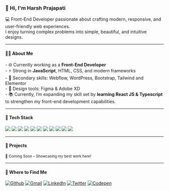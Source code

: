 <h3>👋 Hi, I'm Harsh Prajapati</h3>  

<p>💻 Front-End Developer passionate about crafting modern, responsive, and user-friendly web experiences.  <br/>
I enjoy turning complex problems into simple, beautiful, and intuitive designs.</p>  

---

<h4>👨‍💻 About Me</h4>  
<p>
- 🌐 Currently working as a <b>Front-End Developer</b><br/>
- ⚡ Strong in <b>JavaScript</b>, HTML, CSS, and modern frameworks  <br/>
- 🎯 Secondary skills: Webflow, WordPress, Bootstrap, Tailwind and Elementor  <br/>
- 🎨 Design tools: Figma & Adobe XD  <br/>
- 📚 Currently, I’m expanding my skill set by <b>learning React JS & Typescript</b> to strengthen my front-end development capabilities.
</p>

---

<h4>🚀 Tech Stack</h4>  

<p align="left">
  <img src="https://img.shields.io/badge/JavaScript-F7DF1E?style=for-the-badge&logo=javascript&logoColor=black" />
  <img src="https://img.shields.io/badge/React-61DAFB?style=for-the-badge&logo=react&logoColor=black" />
  <img src="https://img.shields.io/badge/HTML5-E34F26?style=for-the-badge&logo=html5&logoColor=white" />
  <img src="https://img.shields.io/badge/CSS3-1572B6?style=for-the-badge&logo=css3&logoColor=white" />
  <img src="https://img.shields.io/badge/Bootstrap-7952B3?style=for-the-badge&logo=bootstrap&logoColor=white" />
  <img src="https://img.shields.io/badge/Webflow-4353FF?style=for-the-badge&logo=webflow&logoColor=white" />
  <img src="https://img.shields.io/badge/WordPress-21759B?style=for-the-badge&logo=wordpress&logoColor=white" />
  <img src="https://img.shields.io/badge/Figma-F24E1E?style=for-the-badge&logo=figma&logoColor=white" />
  <img src="https://img.shields.io/badge/Adobe%20XD-FF61F6?style=for-the-badge&logo=adobexd&logoColor=white" />
  <img src="https://img.shields.io/badge/tailwindcss-%2338B2AC.svg?&style=for-the-badge&logo=tailwindcss&logoColor=white" />
  <img src="https://img.shields.io/badge/elementor-%2392003B.svg?&style=for-the-badge&logo=elementor&logoColor=white" />
</p>

---

<h4>📂 Projects</h4>  
<small>🚧 Coming Soon – Showcasing my best work here!</small>  

---

<h4>📍 Where to Find Me</h4>  
<p>
  <a href="https://github.com/harsh-frontdev" target="_blank"><img alt="Github" src="https://img.shields.io/badge/GitHub-%2312100E.svg?&style=for-the-badge&logo=Github&logoColor=white" /></a>
  <a href="mailto:harshp.0009@gmail.com" target="_blank"><img alt="Gmail" src="https://img.shields.io/badge/Gmail-D14836?style=for-the-badge&logo=gmail&logoColor=white" /></a>
  <a href="https://www.linkedin.com/in/harsh-prajapati-3a9b8595/" target="_blank"><img alt="LinkedIn" src="https://img.shields.io/badge/linkedin-%230077B5.svg?&style=for-the-badge&logo=linkedin&logoColor=white" /></a>
  <a href="https://x.com/harsh9173" target="_blank"><img alt="Twitter" src="https://img.shields.io/badge/twitter-%231DA1F2.svg?&style=for-the-badge&logo=twitter&logoColor=white" /></a>
  <a href="https://codepen.io/harsh-frontdev" target="_blank"><img alt="Codepen" src="[https://img.shields.io/badge/twitter-%231DA1F2.svg?&style=for-the-badge&logo=twitter&logoColor=white](https://img.shields.io/badge/CodePen-000000.svg?&style=for-the-badge&logo=codepen&logoColor=white)" /></a>
</p>

